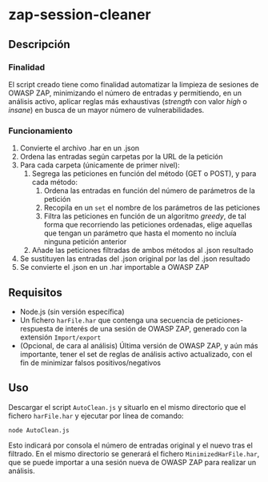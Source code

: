 # zap-session-cleaner
## Descripción
### Finalidad
El script creado tiene como finalidad automatizar la limpieza de sesiones de OWASP ZAP, minimizando el número de entradas y permitiendo, en un análisis activo, aplicar reglas más exhaustivas (*strength* con valor *high* o *insane*) en busca de un mayor número de vulnerabilidades.

### Funcionamiento
1. Convierte el archivo .har en un .json
2. Ordena las entradas según carpetas por la URL de la petición
3. Para cada carpeta (únicamente de primer nivel):
	1. Segrega las peticiones en función del método (GET o POST), y para cada método:
		1. Ordena las entradas en función del número de parámetros de la petición
		2. Recopila en un `set` el nombre de los parámetros de las peticiones
		3. Filtra las peticiones en función de un algoritmo *greedy*, de tal forma que recorriendo las peticiones ordenadas, elige aquellas que tengan un parámetro que hasta el momento no incluía ninguna petición anterior
	2. Añade las peticiones filtradas de ambos métodos al .json resultado
4. Se sustituyen las entradas del .json original por las del .json resultado
5. Se convierte el .json en un .har importable a OWASP ZAP

## Requisitos

* Node.js (sin versión específica)
* Un fichero `harFile.har` que contenga una secuencia de peticiones-respuesta de interés de una sesión de OWASP ZAP, generado con la extensión `Import/export` 
* (Opcional, de cara al análisis) Última versión de OWASP ZAP, y aún más importante, tener el set de reglas de análisis activo actualizado, con el fin de minimizar falsos positivos/negativos

## Uso
Descargar el script `AutoClean.js` y situarlo en el mismo directorio que el fichero `harFile.har` y ejecutar por línea de comando:
```
node AutoClean.js
``` 
Esto indicará por consola el número de entradas original y el nuevo tras el filtrado. En el mismo directorio se generará el fichero `MinimizedHarFile.har`, que se puede importar a una sesión nueva de OWASP ZAP para realizar un análisis.